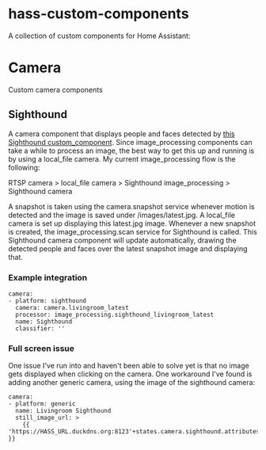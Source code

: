 # hass-custom-components
A collection of custom components for Home Assistant:


# Camera
Custom camera components

## Sighthound
A camera component that displays people and faces detected by [this Sighthound custom_component](https://github.com/robmarkcole/HASS-Sighthound).
Since image_processing components can take a while to process an image, the best way to get this up and running is by using a local_file camera.
My current image_processing flow is the following:

RTSP camera > local_file camera > Sighthound image_processing > Sighthound camera

A snapshot is taken using the camera.snapshot service whenever motion is detected and the image is saved under /images/latest.jpg. A local_file camera is set up displaying this latest.jpg image. Whenever a new snapshot is created, the image_processing.scan service for Sighthound is called. This Sighthound camera component will update automatically, drawing the detected people and faces over the latest snapshot image and displaying that.

### Example integration

```
camera:
- platform: sighthound
  camera: camera.livingroom_latest
  processor: image_processing.sighthound_livingroom_latest
  name: Sighthound
  classifier: ''
```

### Full screen issue
One issue I've run into and haven't been able to solve yet is that no image gets displayed when clicking on the camera. One workaround I've found is adding another generic camera, using the image of the sighthound camera:

```
camera:
- platform: generic
  name: Livingroom Sighthound
  still_image_url: >
    {{ 'https://HASS_URL.duckdns.org:8123'+states.camera.sighthound.attributes.entity_picture }}
```

